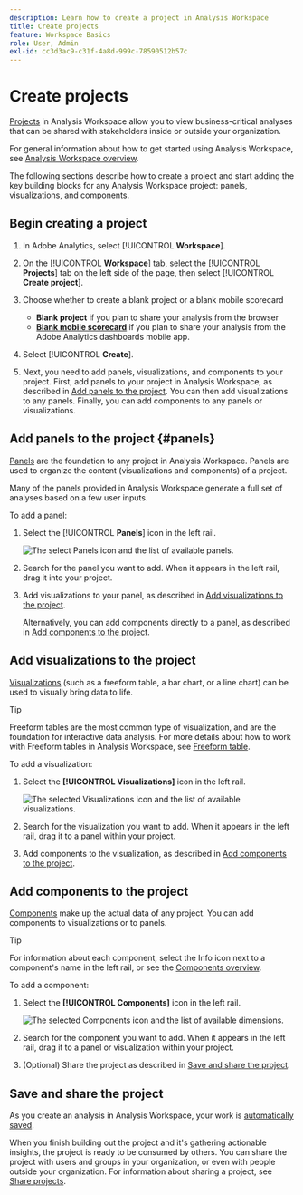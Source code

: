 ```yaml
---
description: Learn how to create a project in Analysis Workspace
title: Create projects
feature: Workspace Basics
role: User, Admin
exl-id: cc3d3ac9-c31f-4a8d-999c-78590512b57c
---
```

# Create projects

[Projects](/help/analysis-workspace/build-workspace-project/freeform-overview.md) in Analysis Workspace allow you to view business-critical analyses that can be shared with stakeholders inside or outside your organization. 

For general information about how to get started using Analysis Workspace, see [Analysis Workspace overview](/help/analysis-workspace/home.md).

The following sections describe how to create a project and start adding the key building blocks for any Analysis Workspace project: panels, visualizations, and components.

## Begin creating a project

1. In Adobe Analytics, select [!UICONTROL **Workspace**].

1. On the [!UICONTROL **Workspace**] tab, select the [!UICONTROL **Projects**] tab on the left side of the page, then select [!UICONTROL **Create project**].

1. Choose whether to create a blank project or a blank mobile scorecard

   * **Blank project** if you plan to share your analysis from the browser 
   * [**Blank mobile scorecard**](/help/mobile-app/curator.md) if you plan to share your analysis from the Adobe Analytics dashboards mobile app.

1. Select [!UICONTROL **Create**].

1. Next, you need to add panels, visualizations, and components to your project. First, add panels to your project in Analysis Workspace, as described in [Add panels to the project](#add-panels-to-the-project). You can then add visualizations to any panels. Finally, you can add components to any panels or visualizations.

## Add panels to the project {#panels}

[Panels](/help/analysis-workspace/c-panels/panels.md) are the foundation to any project in Analysis Workspace. Panels are used to organize the content (visualizations and components) of a project. 

Many of the panels provided in Analysis Workspace generate a full set of analyses based on a few user inputs. 

To add a panel:

1. Select the [!UICONTROL **Panels**] icon in the left rail.

   ![The select Panels icon and the list of available panels.](assets/build-panels.png)

1. Search for the panel you want to add. When it appears in the left rail, drag it into your project.

1. Add visualizations to your panel, as described in [Add visualizations to the project](#add-visualizations-to-the-project). 

   Alternatively, you can add components directly to a panel, as described in [Add components to the project](#add-components-to-the-project).

## Add visualizations to the project

[Visualizations](/help/analysis-workspace/visualizations/freeform-analysis-visualizations.md) (such as a freeform table, a bar chart, or a line chart) can be used to visually bring data to life. 

>[!TIP]
>
>Freeform tables are the most common type of visualization, and are the foundation for interactive data analysis. For more details about how to work with Freeform tables in Analysis Workspace, see [Freeform table](/help/analysis-workspace/visualizations/freeform-table/freeform-table.md).

To add a visualization:

1. Select the **[!UICONTROL Visualizations]** icon in the left rail.

   ![The selected Visualizations icon and the list of available visualizations.](assets/build-visualizations.png)

1. Search for the visualization you want to add. When it appears in the left rail, drag it to a panel within your project. 

1. Add components to the visualization, as described in [Add components to the project](#add-components-to-the-project).

## Add components to the project

[Components](/help/components/overview.md) make up the actual data of any project. You can add components to visualizations or to panels.

>[!TIP]
>
>For information about each component, select the Info icon next to a component's name in the left rail, or see the [Components overview](/help/components/overview.md).

To add a component:

1. Select the **[!UICONTROL Components]** icon in the left rail.

   ![The selected Components icon and the list of available dimensions.](assets/build-components.png)

1. Search for the component you want to add. When it appears in the left rail, drag it to a panel or visualization within your project. 

1. (Optional) Share the project as described in [Save and share the project](#save-and-share-the-project).

## Save and share the project

As you create an analysis in Analysis Workspace, your work is [automatically saved](/help/analysis-workspace/build-workspace-project/save-projects.md). 

When you finish building out the project and it's gathering actionable insights, the project is ready to be consumed by others. You can share the project with users and groups in your organization, or even with people outside your organization. For information about sharing a project, see [Share projects](/help/analysis-workspace/curate-share/share-projects.md).
